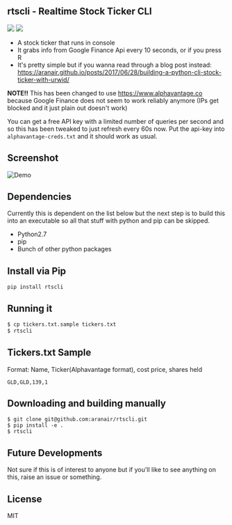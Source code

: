 ## rtscli - Realtime Stock Ticker CLI
<a target="_blank" href="https://opensource.org/licenses/MIT" title="License: MIT"><img src="https://img.shields.io/badge/License-MIT-blue.svg"></a> <a target="_blank" href="http://makeapullrequest.com" title="PRs Welcome"><img src="https://img.shields.io/badge/PRs-welcome-brightgreen.svg"></a>

- A stock ticker that runs in console
- It grabs info from Google Finance Api every 10 seconds, or if you press R
- It's pretty simple but if you wanna read through a blog post instead: https://aranair.github.io/posts/2017/06/28/building-a-python-cli-stock-ticker-with-urwid/

**NOTE!!**
This has been changed to use https://www.alphavantage.co because Google Finance does not seem to work reliably anymore (IPs get blocked and it just plain out doesn't work)

You can get a free API key with a limited number of queries per second and so this has been tweaked to just refresh every 60s now. Put the api-key into `alphavantage-creds.txt` and it should work as usual.

## Screenshot

![Demo](https://github.com/aranair/rtscli/blob/master/rtscli-demo.png?raw=true "Demo")

## Dependencies

Currently this is dependent on the list below but the next step is to build this into an executable so
all that stuff with python and pip can be skipped.

- Python2.7
- pip
- Bunch of other python packages

## Install via Pip

```
pip install rtscli
```

## Running it

```bash
$ cp tickers.txt.sample tickers.txt
$ rtscli
```

## Tickers.txt Sample

Format: Name, Ticker(Alphavantage format), cost price, shares held

```
GLD,GLD,139,1
```

## Downloading and building manually

```
$ git clone git@github.com:aranair/rtscli.git
$ pip install -e .
$ rtscli
```
## Future Developments

Not sure if this is of interest to anyone but if you'll like to see anything on this, raise an issue or something.

## License

MIT
